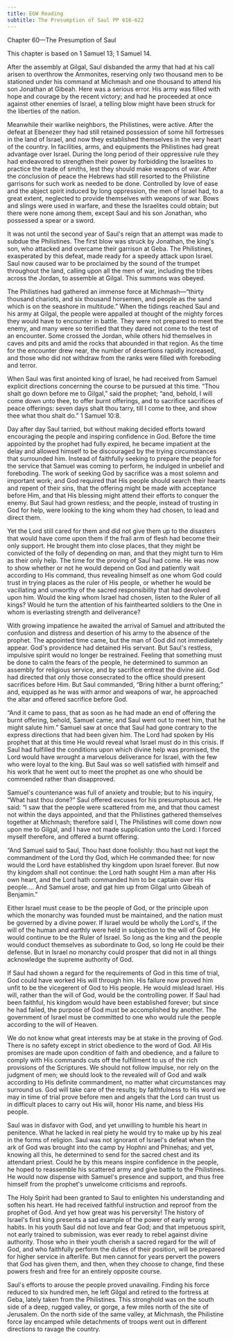 ```yaml
---
title: EGW Reading
subtitle: The Presumption of Saul PP 616-622
---
```


Chapter 60—The Presumption of Saul

This chapter is based on 1 Samuel 13; 1 Samuel 14.

After the assembly at Gilgal, Saul disbanded the army that had at his call arisen to overthrow the Ammonites, reserving only two thousand men to be stationed under his command at Michmash and one thousand to attend his son Jonathan at Gibeah. Here was a serious error. His army was filled with hope and courage by the recent victory; and had he proceeded at once against other enemies of Israel, a telling blow might have been struck for the liberties of the nation.

Meanwhile their warlike neighbors, the Philistines, were active. After the defeat at Ebenezer they had still retained possession of some hill fortresses in the land of Israel, and now they established themselves in the very heart of the country. In facilities, arms, and equipments the Philistines had great advantage over Israel. During the long period of their oppressive rule they had endeavored to strengthen their power by forbidding the Israelites to practice the trade of smiths, lest they should make weapons of war. After the conclusion of peace the Hebrews had still resorted to the Philistine garrisons for such work as needed to be done. Controlled by love of ease and the abject spirit induced by long oppression, the men of Israel had, to a great extent, neglected to provide themselves with weapons of war. Bows and slings were used in warfare, and these the Israelites could obtain; but there were none among them, except Saul and his son Jonathan, who possessed a spear or a sword.

It was not until the second year of Saul's reign that an attempt was made to subdue the Philistines. The first blow was struck by Jonathan, the king's son, who attacked and overcame their garrison at Geba. The Philistines, exasperated by this defeat, made ready for a speedy attack upon Israel. Saul now caused war to be proclaimed by the sound of the trumpet throughout the land, calling upon all the men of war, including the tribes across the Jordan, to assemble at Gilgal. This summons was obeyed.

The Philistines had gathered an immense force at Michmash—“thirty thousand chariots, and six thousand horsemen, and people as the sand which is on the seashore in multitude.” When the tidings reached Saul and his army at Gilgal, the people were appalled at thought of the mighty forces they would have to encounter in battle. They were not prepared to meet the enemy, and many were so terrified that they dared not come to the test of an encounter. Some crossed the Jordan, while others hid themselves in caves and pits and amid the rocks that abounded in that region. As the time for the encounter drew near, the number of desertions rapidly increased, and those who did not withdraw from the ranks were filled with foreboding and terror.

When Saul was first anointed king of Israel, he had received from Samuel explicit directions concerning the course to be pursued at this time. “Thou shalt go down before me to Gilgal,” said the prophet; “and, behold, I will come down unto thee, to offer burnt offerings, and to sacrifice sacrifices of peace offerings: seven days shalt thou tarry, till I come to thee, and show thee what thou shalt do.” 1 Samuel 10:8.

Day after day Saul tarried, but without making decided efforts toward encouraging the people and inspiring confidence in God. Before the time appointed by the prophet had fully expired, he became impatient at the delay and allowed himself to be discouraged by the trying circumstances that surrounded him. Instead of faithfully seeking to prepare the people for the service that Samuel was coming to perform, he indulged in unbelief and foreboding. The work of seeking God by sacrifice was a most solemn and important work; and God required that His people should search their hearts and repent of their sins, that the offering might be made with acceptance before Him, and that His blessing might attend their efforts to conquer the enemy. But Saul had grown restless; and the people, instead of trusting in God for help, were looking to the king whom they had chosen, to lead and direct them.

Yet the Lord still cared for them and did not give them up to the disasters that would have come upon them if the frail arm of flesh had become their only support. He brought them into close places, that they might be convicted of the folly of depending on man, and that they might turn to Him as their only help. The time for the proving of Saul had come. He was now to show whether or not he would depend on God and patiently wait according to His command, thus revealing himself as one whom God could trust in trying places as the ruler of His people, or whether he would be vacillating and unworthy of the sacred responsibility that had devolved upon him. Would the king whom Israel had chosen, listen to the Ruler of all kings? Would he turn the attention of his fainthearted soldiers to the One in whom is everlasting strength and deliverance?

With growing impatience he awaited the arrival of Samuel and attributed the confusion and distress and desertion of his army to the absence of the prophet. The appointed time came, but the man of God did not immediately appear. God's providence had detained His servant. But Saul's restless, impulsive spirit would no longer be restrained. Feeling that something must be done to calm the fears of the people, he determined to summon an assembly for religious service, and by sacrifice entreat the divine aid. God had directed that only those consecrated to the office should present sacrifices before Him. But Saul commanded, “Bring hither a burnt offering;” and, equipped as he was with armor and weapons of war, he approached the altar and offered sacrifice before God.

“And it came to pass, that as soon as he had made an end of offering the burnt offering, behold, Samuel came; and Saul went out to meet him, that he might salute him.” Samuel saw at once that Saul had gone contrary to the express directions that had been given him. The Lord had spoken by His prophet that at this time He would reveal what Israel must do in this crisis. If Saul had fulfilled the conditions upon which divine help was promised, the Lord would have wrought a marvelous deliverance for Israel, with the few who were loyal to the king. But Saul was so well satisfied with himself and his work that he went out to meet the prophet as one who should be commended rather than disapproved.

Samuel's countenance was full of anxiety and trouble; but to his inquiry, “What hast thou done?” Saul offered excuses for his presumptuous act. He said: “I saw that the people were scattered from me, and that thou camest not within the days appointed, and that the Philistines gathered themselves together at Michmash; therefore said I, The Philistines will come down now upon me to Gilgal, and I have not made supplication unto the Lord: I forced myself therefore, and offered a burnt offering.

“And Samuel said to Saul, Thou hast done foolishly: thou hast not kept the commandment of the Lord thy God, which He commanded thee: for now would the Lord have established thy kingdom upon Israel forever. But now thy kingdom shall not continue: the Lord hath sought Him a man after His own heart, and the Lord hath commanded him to be captain over His people.... And Samuel arose, and gat him up from Gilgal unto Gibeah of Benjamin.”

Either Israel must cease to be the people of God, or the principle upon which the monarchy was founded must be maintained, and the nation must be governed by a divine power. If Israel would be wholly the Lord's, if the will of the human and earthly were held in subjection to the will of God, He would continue to be the Ruler of Israel. So long as the king and the people would conduct themselves as subordinate to God, so long He could be their defense. But in Israel no monarchy could prosper that did not in all things acknowledge the supreme authority of God.

If Saul had shown a regard for the requirements of God in this time of trial, God could have worked His will through him. His failure now proved him unfit to be the vicegerent of God to His people. He would mislead Israel. His will, rather than the will of God, would be the controlling power. If Saul had been faithful, his kingdom would have been established forever; but since he had failed, the purpose of God must be accomplished by another. The government of Israel must be committed to one who would rule the people according to the will of Heaven.

We do not know what great interests may be at stake in the proving of God. There is no safety except in strict obedience to the word of God. All His promises are made upon condition of faith and obedience, and a failure to comply with His commands cuts off the fulfillment to us of the rich provisions of the Scriptures. We should not follow impulse, nor rely on the judgment of men; we should look to the revealed will of God and walk according to His definite commandment, no matter what circumstances may surround us. God will take care of the results; by faithfulness to His word we may in time of trial prove before men and angels that the Lord can trust us in difficult places to carry out His will, honor His name, and bless His people.

Saul was in disfavor with God, and yet unwilling to humble his heart in penitence. What he lacked in real piety he would try to make up by his zeal in the forms of religion. Saul was not ignorant of Israel's defeat when the ark of God was brought into the camp by Hophni and Phinehas; and yet, knowing all this, he determined to send for the sacred chest and its attendant priest. Could he by this means inspire confidence in the people, he hoped to reassemble his scattered army and give battle to the Philistines. He would now dispense with Samuel's presence and support, and thus free himself from the prophet's unwelcome criticisms and reproofs.

The Holy Spirit had been granted to Saul to enlighten his understanding and soften his heart. He had received faithful instruction and reproof from the prophet of God. And yet how great was his perversity! The history of Israel's first king presents a sad example of the power of early wrong habits. In his youth Saul did not love and fear God; and that impetuous spirit, not early trained to submission, was ever ready to rebel against divine authority. Those who in their youth cherish a sacred regard for the will of God, and who faithfully perform the duties of their position, will be prepared for higher service in afterlife. But men cannot for years pervert the powers that God has given them, and then, when they choose to change, find these powers fresh and free for an entirely opposite course.

Saul's efforts to arouse the people proved unavailing. Finding his force reduced to six hundred men, he left Gilgal and retired to the fortress at Geba, lately taken from the Philistines. This stronghold was on the south side of a deep, rugged valley, or gorge, a few miles north of the site of Jerusalem. On the north side of the same valley, at Michmash, the Philistine force lay encamped while detachments of troops went out in different directions to ravage the country.